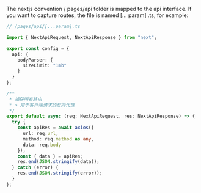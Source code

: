 The nextjs convention / pages/api folder is mapped to the api interface.
If you want to capture routes, the file is named [... param] .ts, for example:
```ts
// /pages/api/[...param].ts

import { NextApiRequest, NextApiResponse } from "next";

export const config = {
  api: {
    bodyParser: {
      sizeLimit: "1mb"
    }
  }
};

/**
 * 捕获所有路由
 * > 用于客户端请求的反向代理
 */
export default async (req: NextApiRequest, res: NextApiResponse) => {
  try {
    const apiRes = await axios({
      url: req.url,
      method: req.method as any,
      data: req.body
    });
    const { data } = apiRes;
    res.end(JSON.stringify(data));
  } catch (error) {
    res.end(JSON.stringify(error));
  }
};
```